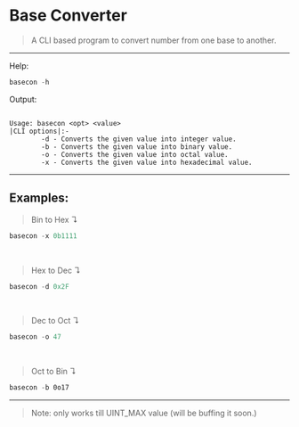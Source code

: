 # Base Converter

>A CLI based program to convert number from one base to another. 
---
Help:
```powershell
basecon -h
```
Output:
```

Usage: basecon <opt> <value>
|CLI options|:-
        -d - Converts the given value into integer value.
        -b - Converts the given value into binary value.
        -o - Converts the given value into octal value.
        -x - Converts the given value into hexadecimal value.
```
---
## Examples:

>Bin to Hex &#x21B4;
```powershell
basecon -x 0b1111
```
<br>

>Hex to Dec &#x21B4;
```powershell
basecon -d 0x2F
```
<br>

>Dec to Oct &#x21B4;
```powershell
basecon -o 47
```
<br>

>Oct to Bin &#x21B4;
```powershell
basecon -b 0o17
```
___

>Note: only works till UINT_MAX value (will be buffing it soon.)